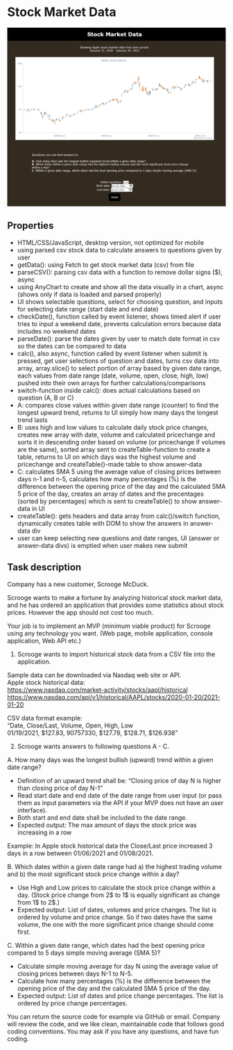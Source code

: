 # Stock Market Data

![stockproject](stockproject.png)

## Properties
- HTML/CSS/JavaScript, desktop version, not optimized for mobile  
- using parsed csv stock data to calculate answers to questions given by user
- getData(): using Fetch to get stock market data (csv) from file  
- parseCSV(): parsing csv data with a function to remove dollar signs ($), async  
- using AnyChart to create and show all the data visually in a chart, async (shows only if data is loaded and parsed properly)  
- UI shows selectable questions, select for choosing question, and inputs for selecting date range (start date and end date) 
- checkDate(), function called by event listener, shows timed alert if user tries to input a weekend date, prevents calculation errors because data includes no weekend dates  
- parseDate(): parse the dates given by user to match date format in csv so the dates can be compared to data  
- calc(), also async, function called by event listener when submit is pressed, get user selections of question and dates, turns csv data into array, array.slice() to select portion of array based by given date range, each values from date range (date, volume, open, close, high, low) pushed into their own arrays for further calculations/comparisons 
- switch-function inside calc(): does actual calculations based on question (A, B or C)
- A: compares close values within given date range (counter) to find the longest upward trend, returns to UI simply how many days the longest trend lasts
- B: uses high and low values to calculate daily stock price changes, creates new array with date, volume and calculated pricechange and sorts it in descending order based on volume (or pricechange if volumes are the same), sorted array sent to createTable-function to create a table, returns to UI on which days was the highest volume and pricechange and createTable()-made table to show answer-data  
- C: calculates SMA 5 using the average value of closing prices between days n-1 and n-5, calculates how many percentages (%) is the difference between the opening price of the day and the calculated SMA 5 price of the day, creates an array of dates and the precentages (sorted by percentages) which is sent to createTable() to show answer-data in UI
- createTable(): gets headers and data array from calc()/switch function, dynamically creates table with DOM to show the answers in answer-data div  
- user can keep selecting new questions and date ranges, UI (answer or answer-data divs) is emptied when user makes new submit 


## Task description
Company has a new customer, Scrooge McDuck.  
  
Scrooge wants to make a fortune by analyzing historical stock market data, and he has ordered an application that provides some statistics about stock prices. However the app should not cost too much.  
  
Your job is to implement an MVP (minimum viable product) for Scrooge using any technology you want. (Web page, mobile application, console application, Web API etc.)  

1. Scrooge wants to import historical stock data from a CSV file into the application.  
  
Sample data can be downloaded via Nasdaq web site or API.  
Apple stock historical data:  
https://www.nasdaq.com/market-activity/stocks/aapl/historical  
https://www.nasdaq.com/api/v1/historical/AAPL/stocks/2020-01-20/2021-01-20  

CSV data format example:  
“Date, Close/Last, Volume, Open, High, Low  
01/19/2021, $127.83, 90757330, $127.78, $128.71, $126.938”  
  
  
2. Scrooge wants answers to following questions A - C.  

A. How many days was the longest bullish (upward) trend within a given date range?  
  
- Definition of an upward trend shall be: “Closing price of day N is higher than closing price of day N-1”  
- Read start date and end date of the date range from user input (or pass them as input parameters via the API if your MVP does not have an user interface).  
- Both start and end date shall be included to the date range.  
- Expected output: The max amount of days the stock price was increasing in a row  
  
Example: In Apple stock historical data the Close/Last price increased 3 days in a row between 01/06/2021 and 01/08/2021.  
  
B. Which dates within a given date range had a) the highest trading volume and b) the most significant stock price change within a day?  
  
- Use High and Low prices to calculate the stock price change within a day. (Stock price change from 2$ to 1$ is equally significant as change from 1$ to 2$.)  
- Expected output: List of dates, volumes and price changes. The list is ordered by volume and price change. So if two dates have the same volume, the one with the more significant price change should come first.   
  
C. Within a given date range, which dates had the best opening price compared to 5 days simple moving average (SMA 5)?  
  
- Calculate simple moving average for day N using the average value of closing prices between days N-1 to N-5.  
- Calculate how many percentages (%) is the difference between the opening price of the day and the calculated SMA 5 price of the day.  
- Expected output: List of dates and price change percentages. The list is ordered by price change percentages.  
  
You can return the source code for example via GitHub or email. Company will review the code, and we like clean, maintainable code that follows good coding conventions. You may ask if you have any questions, and have fun coding.  
